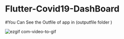 # Flutter-Covid19-DashBoard

#You Can See the Outfile of app in (outputfile folder )


![ezgif com-video-to-gif](https://user-images.githubusercontent.com/37224638/89888418-8b5bc200-dbed-11ea-84ad-5dad78285f66.gif)

